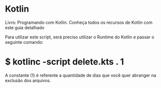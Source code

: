 # Kotlin
Livro: Programando com Kotlin. Conheça todos os recursos de Kotlin com este guia detalhado

Para utilizar este script, será preciso utilizar o Runtime do Kotlin e passar o seguinte comando: 

# $ kotlinc -script delete.kts . 1

A constante (1) é referente a quantidade de dias que você quer abranger na exclusão dos arquivos.
